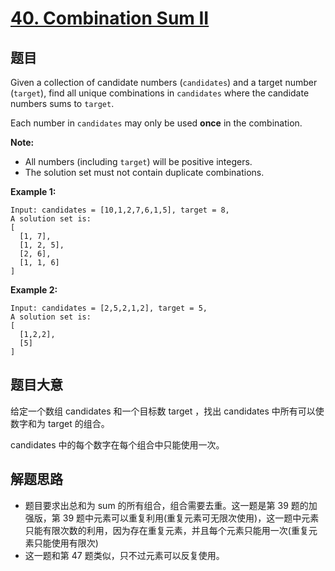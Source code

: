 # [40. Combination Sum II](https://leetcode.com/problems/combination-sum-ii/)


## 题目

Given a collection of candidate numbers (`candidates`) and a target number (`target`), find all unique combinations in `candidates` where the candidate numbers sums to `target`.

Each number in `candidates` may only be used **once** in the combination.

**Note:**

- All numbers (including `target`) will be positive integers.
- The solution set must not contain duplicate combinations.

**Example 1:**


    Input: candidates = [10,1,2,7,6,1,5], target = 8,
    A solution set is:
    [
      [1, 7],
      [1, 2, 5],
      [2, 6],
      [1, 1, 6]
    ]


**Example 2:**


    Input: candidates = [2,5,2,1,2], target = 5,
    A solution set is:
    [
      [1,2,2],
      [5]
    ]

## 题目大意

给定一个数组 candidates 和一个目标数 target ，找出 candidates 中所有可以使数字和为 target 的组合。

candidates 中的每个数字在每个组合中只能使用一次。


## 解题思路

- 题目要求出总和为 sum 的所有组合，组合需要去重。这一题是第 39 题的加强版，第 39 题中元素可以重复利用(重复元素可无限次使用)，这一题中元素只能有限次数的利用，因为存在重复元素，并且每个元素只能用一次(重复元素只能使用有限次)
- 这一题和第 47 题类似，只不过元素可以反复使用。
